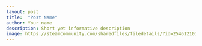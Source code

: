 ```yaml
---
layout: post
title:  "Post Name"
author: Your name
description: Short yet informative description
image: https://steamcommunity.com/sharedfiles/filedetails/?id=2546121012
---
```

